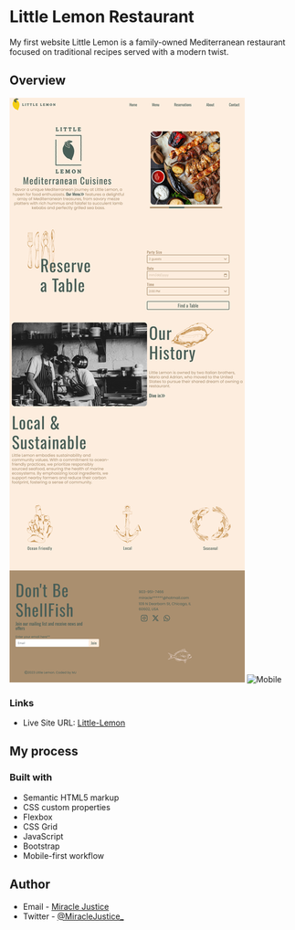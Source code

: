 # Little Lemon Restaurant
My first website
Little Lemon is a family-owned Mediterranean restaurant focused on traditional recipes served with a modern twist.




## Overview
![Desktop](images/web.png)
![Mobile](images/mobile.png)


### Links

- Live Site URL: [Little-Lemon](https://coded-by-mj.github.io/MJ-Little-Lemon.github.io/)



## My process

### Built with
- Semantic HTML5 markup
- CSS custom properties
- Flexbox
- CSS Grid
- JavaScript
- Bootstrap
- Mobile-first workflow



## Author


- Email - [Miracle Justice](mailto:miracleosemudiahen@hotmail.com)
- Twitter - [@MiracleJustice_](https://twitter.com/MiracleJustice_)